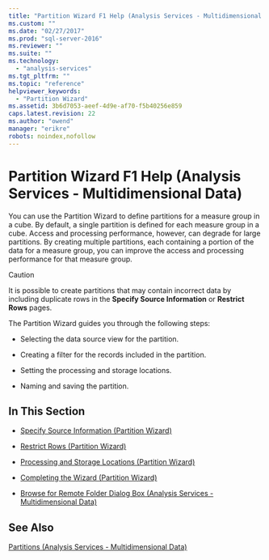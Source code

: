 ```yaml
---
title: "Partition Wizard F1 Help (Analysis Services - Multidimensional Data) | Microsoft Docs"
ms.custom: ""
ms.date: "02/27/2017"
ms.prod: "sql-server-2016"
ms.reviewer: ""
ms.suite: ""
ms.technology: 
  - "analysis-services"
ms.tgt_pltfrm: ""
ms.topic: "reference"
helpviewer_keywords: 
  - "Partition Wizard"
ms.assetid: 3b6d7053-aeef-4d9e-af70-f5b40256e859
caps.latest.revision: 22
ms.author: "owend"
manager: "erikre"
robots: noindex,nofollow
---
```

# Partition Wizard F1 Help (Analysis Services - Multidimensional Data)
  You can use the Partition Wizard to define partitions for a measure group in a cube. By default, a single partition is defined for each measure group in a cube. Access and processing performance, however, can degrade for large partitions. By creating multiple partitions, each containing a portion of the data for a measure group, you can improve the access and processing performance for that measure group.  
  
> [!CAUTION]  
>  It is possible to create partitions that may contain incorrect data by including duplicate rows in the **Specify Source Information** or **Restrict Rows** pages.  
  
 The Partition Wizard guides you through the following steps:  
  
-   Selecting the data source view for the partition.  
  
-   Creating a filter for the records included in the partition.  
  
-   Setting the processing and storage locations.  
  
-   Naming and saving the partition.  
  
## In This Section  
  
-   [Specify Source Information &#40;Partition Wizard&#41;](../a9retired/specify-source-information-partition-wizard.md)  
  
-   [Restrict Rows &#40;Partition Wizard&#41;](../a9retired/restrict-rows-partition-wizard.md)  
  
-   [Processing and Storage Locations &#40;Partition Wizard&#41;](../a9retired/processing-and-storage-locations-partition-wizard.md)  
  
-   [Completing the Wizard &#40;Partition Wizard&#41;](../a9retired/completing-the-wizard-partition-wizard.md)  
  
-   [Browse for Remote Folder Dialog Box &#40;Analysis Services - Multidimensional Data&#41;](../a9retired/browse-for-remote-folder-dialog-box-analysis-services-multidimensional-data.md)  
  
## See Also  
 [Partitions &#40;Analysis Services - Multidimensional Data&#41;](../analysis-services/multidimensional-models-olap-logical-cube-objects/partitions-analysis-services-multidimensional-data.md)  
  
  